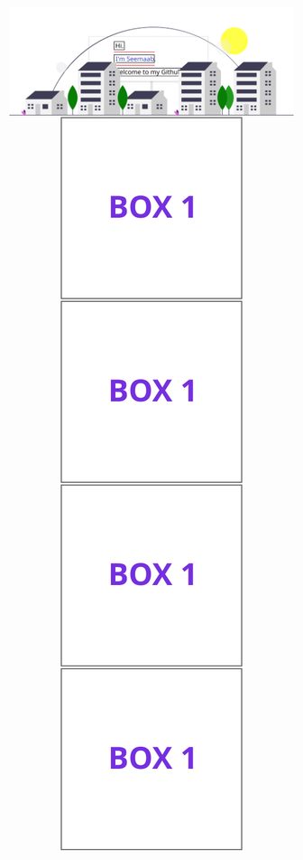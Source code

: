 <div align="center">
    <a href="https://smujtaba1.github.io">
        <img src="billboard.svg" alt="css-in-readme">
    </a>
    <a href="https://smujtaba1.github.io/techworld">
        <img src="project-1.svg">
    </a>
    <a href="https://smujtaba1.github.io/thecolorblue">
        <img src="project-1.svg">
    </a>
    <a href="https://smujtaba1.github.io/jet-strike">
        <img src="project-1.svg">
    </a>
    <a href="https://smujtaba1.github.io/allstate/index.html">
        <img src="project-1.svg">
    </a>
</div>


<!--
**smujtaba1/smujtaba1** is a ✨ _special_ ✨ repository because its `README.md` (this file) appears on your GitHub profile.
-->
